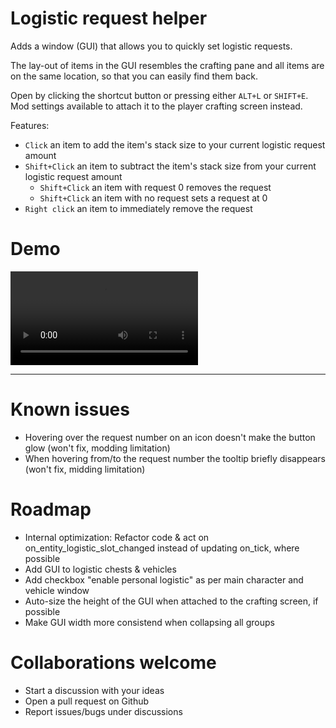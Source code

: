 # Logistic request helper

Adds a window (GUI) that allows you to quickly set logistic requests.

The lay-out of items in the GUI resembles the crafting pane and all items are on the same location, so that you can easily find them back.

Open by clicking the shortcut button or pressing either `ALT+L` or `SHIFT+E`. Mod settings available to attach it to the player crafting screen instead.

Features:

-   `Click` an item to add the item's stack size to your current logistic request amount
-   `Shift+Click` an item to subtract the item's stack size from your current logistic request amount
    -   `Shift+Click` an item with request 0 removes the request
    -   `Shift+Click` an item with no request sets a request at 0
-   `Right click` an item to immediately remove the request

# Demo

![demo](https://i.imgur.com/bJrUoM7.mp4)

---

# Known issues

-   Hovering over the request number on an icon doesn't make the button glow (won't fix, modding limitation)
-   When hovering from/to the request number the tooltip briefly disappears (won't fix, midding limitation)

# Roadmap

-   Internal optimization: Refactor code & act on on_entity_logistic_slot_changed instead of updating on_tick, where possible
-   Add GUI to logistic chests & vehicles
-   Add checkbox "enable personal logistic" as per main character and vehicle window
-   Auto-size the height of the GUI when attached to the crafting screen, if possible
-   Make GUI width more consistend when collapsing all groups

# Collaborations welcome

-   Start a discussion with your ideas
-   Open a pull request on Github
-   Report issues/bugs under discussions
